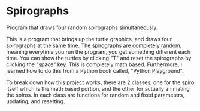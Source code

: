 # Spirographs
Program that draws four random spirographs simultaneously. 

This is a program that brings up the turtle graphics, and draws four spirographs at the same time.
The spirographs are completely random, meaning everytime you run the program, you get something different each time. 
You can show the turtles by clicking "T" and reset the spirographs by clicking the "space" key.
This is completely math based. 
Furthermore, I learned how to do this from a Python book called, "Python Playground".

To break down how this project works, there are 2 classes; one for the spiro itself which is the math based portion, and the other for actually animating the spiros. In each class are functions for random and fixed parameters, updating, and resetting. 
